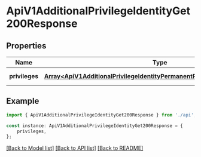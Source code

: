 # ApiV1AdditionalPrivilegeIdentityGet200Response


## Properties

Name | Type | Description | Notes
------------ | ------------- | ------------- | -------------
**privileges** | [**Array&lt;ApiV1AdditionalPrivilegeIdentityPermanentPost200ResponsePrivilege&gt;**](ApiV1AdditionalPrivilegeIdentityPermanentPost200ResponsePrivilege.md) |  | [default to undefined]

## Example

```typescript
import { ApiV1AdditionalPrivilegeIdentityGet200Response } from './api';

const instance: ApiV1AdditionalPrivilegeIdentityGet200Response = {
    privileges,
};
```

[[Back to Model list]](../README.md#documentation-for-models) [[Back to API list]](../README.md#documentation-for-api-endpoints) [[Back to README]](../README.md)
